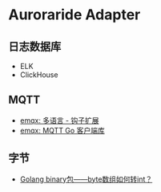 # Auroraride Adapter

## 日志数据库
- ELK
- ClickHouse

## MQTT
- [emqx: 多语言 - 钩子扩展](https://www.emqx.io/docs/zh/v5.0/advanced/lang-exhook.html)
- [emqx: MQTT Go 客户端库](https://www.emqx.io/docs/zh/v5.0/development/go.html)

## 字节
- [Golang binary包——byte数组如何转int？](https://studygolang.com/articles/1122)